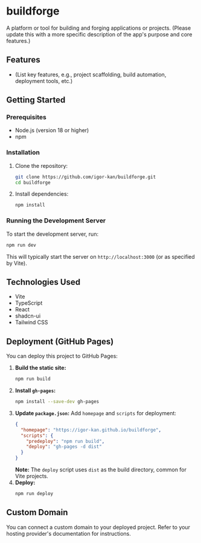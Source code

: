 # buildforge

A platform or tool for building and forging applications or projects. (Please update this with a more specific description of the app's purpose and core features.)

## Features
- (List key features, e.g., project scaffolding, build automation, deployment tools, etc.)

## Getting Started

### Prerequisites
- Node.js (version 18 or higher)
- npm

### Installation
1. Clone the repository:
    ```bash
    git clone https://github.com/igor-kan/buildforge.git
    cd buildforge
    ```
2. Install dependencies:
    ```bash
    npm install
    ```

### Running the Development Server
To start the development server, run:
```bash
npm run dev
```
This will typically start the server on `http://localhost:3000` (or as specified by Vite).

## Technologies Used
- Vite
- TypeScript
- React
- shadcn-ui
- Tailwind CSS

## Deployment (GitHub Pages)

You can deploy this project to GitHub Pages:

1. **Build the static site:**
    ```bash
    npm run build
    ```
2. **Install `gh-pages`:**
    ```bash
    npm install --save-dev gh-pages
    ```
3. **Update `package.json`:**
    Add `homepage` and `scripts` for deployment:
    ```json
    {
      "homepage": "https://igor-kan.github.io/buildforge",
      "scripts": {
        "predeploy": "npm run build",
        "deploy": "gh-pages -d dist"
      }
    }
    ```
    **Note:** The `deploy` script uses `dist` as the build directory, common for Vite projects.
4. **Deploy:**
    ```bash
    npm run deploy
    ```

## Custom Domain
You can connect a custom domain to your deployed project. Refer to your hosting provider's documentation for instructions.
